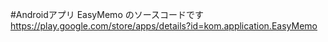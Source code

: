 #Androidアプリ EasyMemo のソースコードです
    https://play.google.com/store/apps/details?id=kom.application.EasyMemo
